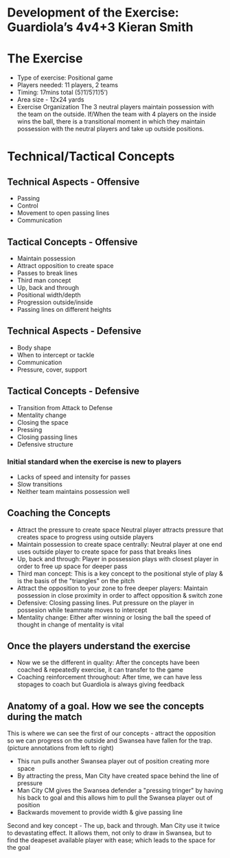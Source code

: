 # Development of the Exercise: Guardiola’s 4v4+3 Kieran Smith

# The Exercise
- Type of exercise: Positional game
- Players needed: 11 players, 2 teams
- Timing: 17mins total (5’/1’/5’/1’/5’)
- Area size - 12x24 yards
- Exercise Organization The 3 neutral players maintain possession with the
  team on the outside. If/When the team with 4 players on the inside wins the
  ball, there is  a transitional moment in which they maintain possession with
  the neutral players and take up outside positions.

# Technical/Tactical Concepts

## Technical Aspects - Offensive
- Passing
- Control
- Movement to open passing lines
- Communication

## Tactical Concepts - Offensive
- Maintain possession
- Attract opposition to create space
- Passes to break lines
- Third man concept
- Up, back and through
- Positional width/depth
- Progression outside/inside
- Passing lines on different heights

## Technical Aspects - Defensive
- Body shape
- When to intercept or tackle
- Communication
- Pressure, cover, support

## Tactical Concepts - Defensive
- Transition from Attack to Defense
- Mentality change
- Closing the space
- Pressing
- Closing passing lines
- Defensive structure

### Initial standard when the exercise is new to players
- Lacks of speed and intensity for passes 
- Slow transitions
- Neither team maintains possession well

## Coaching the Concepts

- Attract the pressure to create space
Neutral player attracts pressure that creates space to progress using outside
players
- Maintain possession to create space centrally: Neutral player at one end uses
  outside player to create space for pass that breaks lines
- Up, back and through: Player in possession plays with closest player in order
  to free up space for deeper pass
- Third man concept: This is a key concept to the positional style of play & is
  the basis of the "triangles" on the pitch
- Attract the opposition to your zone to free deeper players: Maintain
  possession in close proximity in order to affect opposition & switch zone
- Defensive: Closing passing lines. Put pressure on the player in possesion
  while teammate moves to intercept
- Mentality change: Either after winning or losing the ball the speed of thought
  in change of mentality is vital

## Once the players understand the exercise
- Now we se the different in quality: After the concepts have been coached &
  repeatedly exercise, it can transfer to the game 
- Coaching reinforcement throughout: After time, we can have less stopages to
  coach but Guardiola is always giving feedback

## Anatomy of a goal. How we see the concepts during the match

This is where we can see the first of our concepts - attract the opposition so
we can progress on the outside and Swansea have fallen for the trap.
(picture annotations from left to right)
- This run pulls another Swansea player out of position creating more space
- By attracting the press, Man City have created space behind the line of
  pressure
- Man City CM gives the Swansea defender a "pressing tringer" by having his back
  to goal and this allows him to pull the Swansea player out of position
- Backwards movement to provide width & give passing line

Second and key concept - The up, back and through. Man City use it twice to
devastating effect. It allows them, not only to draw in Swansea, but to find the
deapeset available player with ease; which leads to the space for the goal 
